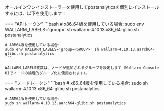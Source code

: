 オールインワンインストーラーを使用してpostanalyticsを個別にインストールするには、以下を使用します：

=== "APIトークン"
    ```bash
    # x86_64版を使用している場合:
    sudo env WALLARM_LABELS='group=<GROUP>' sh wallarm-4.10.13.x86_64-glibc.sh postanalytics

    # ARM64版を使用している場合:
    sudo env WALLARM_LABELS='group=<GROUP>' sh wallarm-4.10.13.aarch64-glibc.sh postanalytics
    ```        

    WALLARM_LABELS変数は、ノードが追加されるグループを設定します（Wallarm Console UIでノードの論理的グループ化に使用されます）。

=== "ノードトークン"
    ```bash
    # x86_64版を使用している場合:
    sudo sh wallarm-4.10.13.x86_64-glibc.sh postanalytics

    # ARM64版を使用している場合:
    sudo sh wallarm-4.10.13.aarch64-glibc.sh postanalytics
    ```